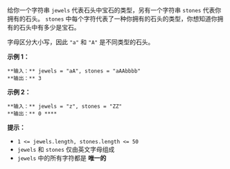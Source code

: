  给你一个字符串 `jewels` 代表石头中宝石的类型，另有一个字符串 `stones` 代表你拥有的石头。 `stones`
中每个字符代表了一种你拥有的石头的类型，你想知道你拥有的石头中有多少是宝石。

字母区分大小写，因此 `"a"` 和 `"A"` 是不同类型的石头。



**示例 1：**

    
    
    **输入：** jewels = "aA", stones = "aAAbbbb"
    **输出：** 3
    

**示例 2：**

    
    
    **输入：** jewels = "z", stones = "ZZ"
    **输出：** 0 ****



**提示：**

  * `1 <= jewels.length, stones.length <= 50`
  * `jewels` 和 `stones` 仅由英文字母组成
  * `jewels` 中的所有字符都是 **唯一的**

